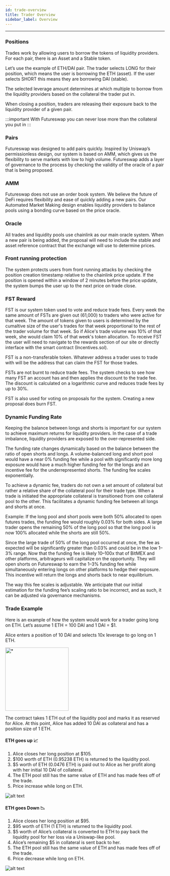 ```yaml
---
id: trade-overview
title: Trader Overview
sidebar_label: Overview
---
```


---

### Positions

Trades work by allowing users to borrow the tokens of liquidity providers. For each pair, there is an Asset and a Stable token.

Let’s use the example of ETH/DAI pair. The trader selects LONG for their position, which means the user is borrowing the ETH (asset). If the user selects SHORT this means they are borrowing DAI (stable).

The selected leverage amount determines at which multiple to borrow from the liquidity providers based on the collateral the trader put in.

When closing a position, traders are releasing their exposure back to the liquidity provider of a given pair.

:::important
With Futureswap you can never lose more than the collateral you put in
:::

### Pairs

Futureswap was designed to add pairs quickly. Inspired by Uniswap’s permissionless design, our system is based on AMM, which gives us the flexibility to serve markets with low to high volume. Futureswap adds a layer of governance to the process by checking the validity of the oracle of a pair that is being proposed.

### AMM

Futureswap does not use an order book system. We believe the future of DeFi requires flexibility and ease of quickly adding a new pairs. Our Automated Market Making design enables liquidity providers to balance pools using a bonding curve based on the price oracle.

### Oracle

All trades and liquidity pools use chainlink as our main oracle system. When a new pair is being added, the proposal will need to include the stable and asset reference contract that the exchange will use to determine prices.

### Front running protection

The system protects users from front running attacks by checking the position creation timestamp relative to the chainlink price update. If the position is opened within a window of 2 minutes before the price update, the system bumps the user up to the next price on trade close.

### FST Reward

FST is our system token used to vote and reduce trade fees. Every week the same amount of FSTs are given out (61,000) to traders who were active for that week. The amount of tokens given to users is determined by the cumaltive size of the user's trades for that week proportional to the rest of the trader volume for that week. So if Alice's trade volume was 10% of that week, she would claim 10% of that week's token allocation. To receive FST the user will need to navigate to the rewards section of our site or directly interface with the smart contract (Incentives.sol).

FST is a non-transferable token. Whatever address a trader uses to trade with will be the address that can claim the FST for those trades.

FSTs are not burnt to reduce trade fees. The system checks to see how many FST an account has and then applies the discount to the trade fee. The discount is calculated on a logarithmic curve and reduces trade fees by up to 30%.

FST is also used for voting on proposals for the system. Creating a new proposal does burn FST.

### Dynamic Funding Rate

Keeping the balance between longs and shorts is important for our system to achieve maximum returns for liquidity providers. In the case of a trade imbalance, liquidity providers are exposed to the over-represented side.

The funding rate changes dynamically based on the balance between the ratio of open shorts and longs. A volume-balanced long and short pool would have a near 0% funding fee while a pool with significantly more long exposure would have a much higher funding fee for the longs and an incentive fee for the underrepresented shorts. The funding fee scales exponentially.

To achieve a dynamic fee, traders do not own a set amount of collateral but rather a relative share of the collateral pool for their trade type. When a trade is initiated the appropriate collateral is transitioned from one collateral pool to the other. This facilitates a dynamic funding fee between all longs and shorts at once.

Example: If the long pool and short pools were both 50% allocated to open futures trades, the funding fee would roughly 0.03% for both sides. A large trader opens the remaining 50% of the long pool so that the long pool is now 100% allocated while the shorts are still 50%.

Since the large trade of 50% of the long pool occurred at once, the fee as expected will be significantly greater than 0.03% and could be in the low 1–3% range. Now that the funding fee is likely 10–100x that of BitMEX and other platforms, arbitrageurs will capitalize on the opportunity. They will open shorts on Futureswap to earn the 1–3% funding fee while simultaneously entering longs on other platforms to hedge their exposure. This incentive will return the longs and shorts back to near equilibrium.

The way this fee scales is adjustable. We anticipate that our initial estimation for the funding fee’s scaling ratio to be incorrect, and as such, it can be adjusted via governance mechanisms.

### Trade Example

Here is an example of how the system would work for a trader going long on ETH. Let’s assume 1 ETH = 100 DAI and 1 DAI = \$1.

Alice enters a position of 10 DAI and selects 10x leverage to go long on 1 ETH.

 <p><img width='200' height='auto' src="img/trade_setup.png" title="*"/></p>

The contract takes 1 ETH out of the liquidity pool and marks it as reserved for Alice. At this point, Alice has added 10 DAI as collateral and has a position size of 1 ETH.

#### ETH goes up 📈

1. Alice closes her long position at \$105.
1. \$100 worth of ETH (0.95238 ETH) is returned to the liquidity pool.
1. \$5 worth of ETH (0.0476 ETH) is paid out to Alice as her profit along with her initial 10 DAI of collateral.
1. The ETH pool still has the same value of ETH and has made fees off of the trade.
1. Price increase while long on ETH.

![alt text](img/eth_go_up.png "eth_go_up")

#### ETH goes Down 📉

1. Alice closes her long position at \$95.
1. \$95 worth of ETH (1 ETH) is returned to the liquidity pool.
1. \$5 worth of Alice’s collateral is converted to ETH to pay back the liquidity pool for her loss via a Uniswap-like pool.
1. Alice’s remaining \$5 in collateral is sent back to her.
1. The ETH pool still has the same value of ETH and has made fees off of the trade.
1. Price decrease while long on ETH.

![alt text](img/eth_go_down.png "eth_go_down")
